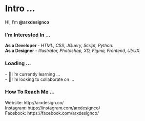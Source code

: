 # Intro ...
Hi, I’m <b>@arxdesignco</b>

<h3> I’m Interested In ... </h3>

<b>As a Developer</b> - <i> HTML, CSS, JQuery, Script, Python. </i> </br>
<b>As a Designer</b> - <i> Illustrator, Photoshop, XD, Figma, Frontend, UI/UX. </i>

<h3>Loading ...</h3>
- 🌱 I’m currently learning ... </br>
- 💞️ I’m looking to collaborate on ...

<h3>How To Reach Me ... </h3>
Website: http://arxdesign.co/ </br>
Instagram: https://instagram.com/arxdesignco/ </br>
Facebook: https://facebook.com/arxdesignco/

<!---
arxdesignco/arxdesignco is a ✨ special ✨ repository because its `README.md` (this file) appears on your GitHub profile.
You can click the Preview link to take a look at your changes.
--->
